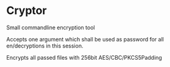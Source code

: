 # Cryptor
Small commandline encryption tool

Accepts one argument which shall be used as password for all en/decryptions in this session.

Encrypts all passed files with 256bit AES/CBC/PKCS5Padding
